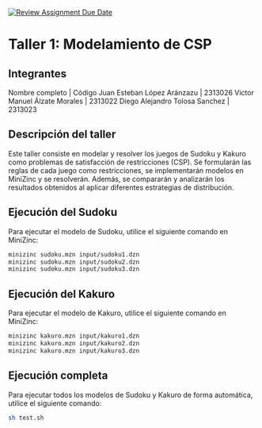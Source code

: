 [![Review Assignment Due Date](https://classroom.github.com/assets/deadline-readme-button-22041afd0340ce965d47ae6ef1cefeee28c7c493a6346c4f15d667ab976d596c.svg)](https://classroom.github.com/a/agiyKqJx)
# Taller 1: Modelamiento de CSP

## Integrantes

Nombre completo | Código
Juan Esteban López Aránzazu | 2313026
Victor Manuel Álzate Morales | 2313022
Diego Alejandro Tolosa Sanchez | 2313023

## Descripción del taller

Este taller consiste en modelar y resolver los juegos de Sudoku y Kakuro como problemas de satisfacción de restricciones (CSP). Se formularán las reglas de cada juego como restricciones, se implementarán modelos en MiniZinc y se resolverán. Además, se compararán y analizarán los resultados obtenidos al aplicar diferentes estrategias de distribución.

## Ejecución del Sudoku

Para ejecutar el modelo de Sudoku, utilice el siguiente comando en MiniZinc:

```bash
minizinc sudoku.mzn input/sudoku1.dzn
minizinc sudoku.mzn input/sudoku2.dzn
minizinc sudoku.mzn input/sudoku3.dzn
```

## Ejecución del Kakuro

Para ejecutar el modelo de Kakuro, utilice el siguiente comando en MiniZinc:

```bash
minizinc kakuro.mzn input/kakuro1.dzn
minizinc kakuro.mzn input/kakuro2.dzn
minizinc kakuro.mzn input/kakuro3.dzn
```

## Ejecución completa

Para ejecutar todos los modelos de Sudoku y Kakuro de forma automática, utilice el siguiente comando:

```bash
sh test.sh
```